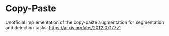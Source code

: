 # Copy-Paste
Unofficial implementation of the copy-paste augmentation for segmentation and detection tasks:
https://arxiv.org/abs/2012.07177v1

